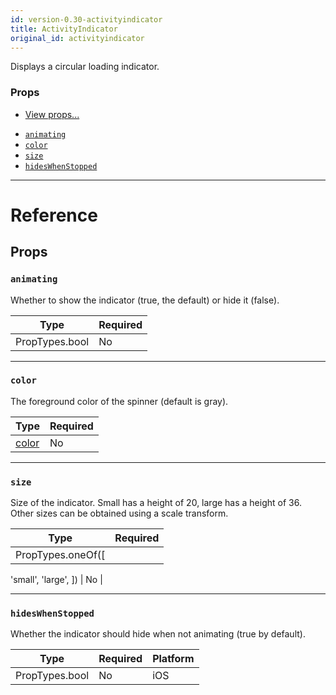 ```yaml
---
id: version-0.30-activityindicator
title: ActivityIndicator
original_id: activityindicator
---
```

Displays a circular loading indicator.

### Props

* [View props...](view.md#props)
- [`animating`](activityindicator.md#animating)
- [`color`](activityindicator.md#color)
- [`size`](activityindicator.md#size)
- [`hidesWhenStopped`](activityindicator.md#hideswhenstopped)






---

# Reference

## Props

### `animating`

Whether to show the indicator (true, the default) or hide it (false).

| Type | Required |
| - | - |
| PropTypes.bool | No |




---

### `color`

The foreground color of the spinner (default is gray).

| Type | Required |
| - | - |
| [color](colors.md) | No |




---

### `size`

Size of the indicator. Small has a height of 20, large has a height of 36.
Other sizes can be obtained using a scale transform.

| Type | Required |
| - | - |
| PropTypes.oneOf([
  'small',
  'large',
]) | No |




---

### `hidesWhenStopped`

Whether the indicator should hide when not animating (true by default).



| Type | Required | Platform |
| - | - | - |
| PropTypes.bool | No | iOS  |






